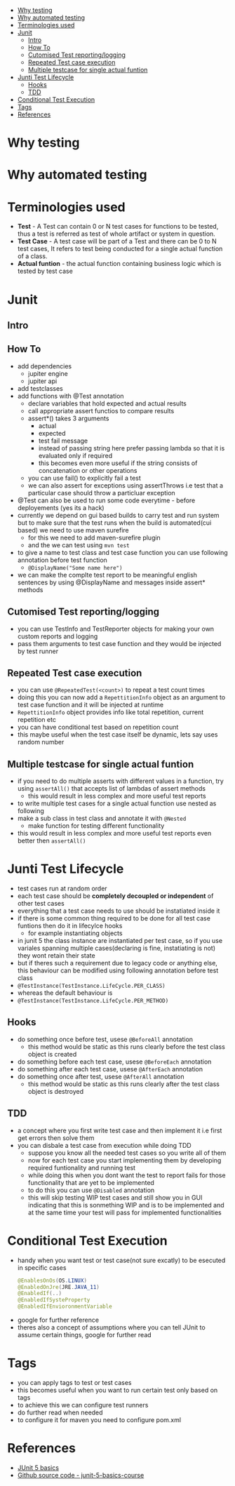 - [Why testing](#why-testing)
- [Why automated testing](#why-automated-testing)
- [Terminologies used](#terminologies-used)
- [Junit](#junit)
  - [Intro](#intro)
  - [How To](#how-to)
  - [Cutomised Test reporting/logging](#cutomised-test-reportinglogging)
  - [Repeated Test case execution](#repeated-test-case-execution)
  - [Multiple testcase for single actual funtion](#multiple-testcase-for-single-actual-funtion)
- [Junti Test Lifecycle](#junti-test-lifecycle)
  - [Hooks](#hooks)
  - [TDD](#tdd)
- [Conditional Test Execution](#conditional-test-execution)
- [Tags](#tags)
- [References](#references)


# Why testing

# Why automated testing

# Terminologies used
  - **Test** - A Test can contain 0 or N test cases for functions to be tested, thus a test is referred as test of whole artifact or system in question.
  - **Test Case** - A test case will be part of a Test and there can be 0 to N test cases, It refers to test being conducted for a single actual function of a class.
- **Actual funtion** - the actual function containing business logic which is tested by test case
# Junit

## Intro

## How To
- add dependencies
  - jupiter engine
  - jupiter api
- add testclasses
- add functions with @Test annotation
  - declare variables that hold expected and actual results
  - call appropriate assert functios to compare results
  - assert*() takes 3 arguments
	- actual 
	- expected
	- test fail message 
  	- instead of passing string here prefer passing lambda so that it is evaluated only if required
  	- this becomes even more useful if the string consists of concatenation or other operations
  - you can use fail() to explicitly fail a test
  - we can also assert for exceptions using assertThrows i.e test that a particular case should throw a particluar exception
- @Test can also be used to run some code everytime - before deployements (yes its a hack)
- currently we depend on gui based builds to carry test and run system but to make sure that the test runs when the build is automated(cui based) we need to use maven surefire
  - for this we need to add maven-surefire plugin
  - and the we can test using `mvn test`
- to give a name to test class and test case function you can use following annotation before test function
  - `@DisplayName("Some name here")`
- we can make the complte test report to be meaningful english sentences by using @DisplayName and messages inside assert* methods

## Cutomised Test reporting/logging
- you can use TestInfo and TestReporter objects for making your own custom reports and logging
- pass them arguments to test case function and they would be injected by test runner  

## Repeated Test case execution
- you can use `@RepeatedTest(<count>)` to repeat a test count times
- doing this you can now add a `RepettitionInfo` object as an argument to test case function and it will be injected at runtime
- `RepettitionInfo` object provides info like total repetition, current repetition etc
- you can have conditional test based on repetition count
- this maybe useful when the test case itself be dynamic, lets say uses random number 

## Multiple testcase for single actual funtion
- if you need to do multiple asserts with different values in a function, try using `assertAll()` that accepts list of lambdas of assert methods
  - this would result in less complex and more useful test reports
- to write multiple test cases for a single actual function use nested as following
- make a sub class in test class and annotate it with `@Nested` 
  - make function for testing different functionality
- this would result in less complex and more useful test reports even better then `assertAll()`
# Junti Test Lifecycle
- test cases run at random order
- each test case should be **completely decoupled or independent** of other test cases
- everything that a test case needs to use should be instatiated inside it
- if there is some common thing required to be done for all test case funtions then do it in lifecylce hooks
  - for example instantiating objects 
- in junit 5 the class instance are instantiated per test case, so if you use variales spanning multiple cases(declaring is fine, instatiating is not) they wont retain their state
- but if theres such a requirement due to legacy code or anything else, this behaviour can be modified using following annotation before test class
- `@TestInstance(TestInstance.LifeCycle.PER_CLASS)`
- whereas the default behaviour is
- `@TestInstance(TestInstance.LifeCycle.PER_METHOD)`

## Hooks 
- do something once before test, usese `@BeforeAll` annotation
  - this method would be static as this runs clearly before the test class object is created
- do something before each test case, usese `@BeforeEach` annotation
- do something after each test case, usese `@AfterEach` annotation
- do something once after test, usese `@AfterAll` annotation
  - this method would be static as this runs clearly after the test class object is destroyed

## TDD
- a concept where you first write test case and then implement it i.e first get errors then solve them
- you can disbale a test case from execution while doing TDD
  - suppose you know all the needed test cases so you write all of them
  - now for each test case you start implementing them by developing required funtionality and running test
  - while doing this when you dont want the test to report fails for those functionality that are yet to be implemented
  - to do this you can use `@Disabled` annotation
  - this will skip testing WIP test cases and still show you in GUI indicating that this is sonmething WIP and is to be implemented and at the same time your test will pass for implemented functionalities


# Conditional Test Execution
- handy when you want test or test case(not sure excatly) to be esecuted in specific cases
    ````java
    @EnablesOnOs(OS.LINUX)
    @EnabledOnJre(JRE.JAVA_11)
    @EnabledIf(..)
    @EnabledIfSysteProperty
    @EnabledIfEnvioronmentVariable
    ````
- google for further reference
- theres also a concept of assumptions where you can tell JUnit to assume certain things, google for further read

# Tags
- you can apply tags to test or test cases
- this becomes useful when you want to run certain test only based on tags
- to achieve this we can configure test runners
- do further read when needed
- to configure it for maven you need to configure pom.xml

# References
- [JUnit 5 basics](https://www.youtube.com/watch?v=qVdPh2cBTN0&list=PLR5T7HLZman9YI5MQ_f5zb2Ju-I45bA-W)
- [Github source code - junit-5-basics-course](https://github.com/koushikkothagal/junit-5-basics-course)

